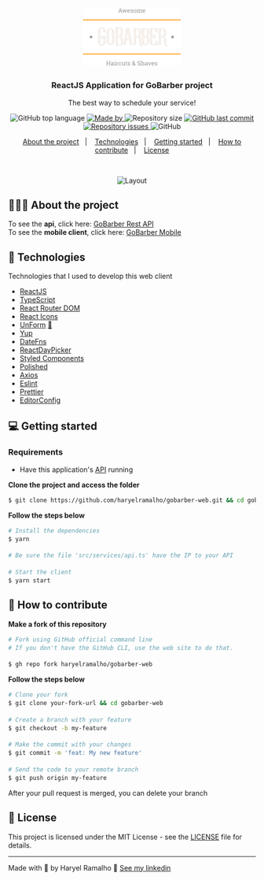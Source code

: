 <h1 align="center">
  <img alt="Logo" src="./.github/logo.svg" width="200px">
</h1>

<h3 align="center">
  ReactJS Application for GoBarber project
</h3>

<p align="center">The best way to schedule your service!</p>

<p align="center">
  <img alt="GitHub top language" src="https://img.shields.io/github/languages/top/haryelramalho/gobarber-web?color=%23FF9000">

  <a href="https://www.linkedin.com/in/haryelramalho/" target="_blank" rel="noopener noreferrer">
    <img alt="Made by" src="https://img.shields.io/badge/made%20by-haryel%20ramalho-%23FF9000">
  </a>

  <img alt="Repository size" src="https://img.shields.io/github/repo-size/haryelramalho/gobarber-web?color=%23FF9000">

  <a href="https://github.com/haryelramalho/gobarber-web/commits/master">
    <img alt="GitHub last commit" src="https://img.shields.io/github/last-commit/haryelramalho/gobarber-web?color=%23FF9000">
  </a>

  <a href="https://github.com/haryelramalho/gobarber-web/issues">
    <img alt="Repository issues" src="https://img.shields.io/github/issues/haryelramalho/gobarber-web?color=%23FF9000">
  </a>

  <img alt="GitHub" src="https://img.shields.io/github/license/haryelramalho/gobarber-web?color=%23FF9000">
</p>

<p align="center">
  <a href="#%EF%B8%8F-about-the-project">About the project</a>&nbsp;&nbsp;&nbsp;|&nbsp;&nbsp;&nbsp;
  <a href="#-technologies">Technologies</a>&nbsp;&nbsp;&nbsp;|&nbsp;&nbsp;&nbsp;
  <a href="#-getting-started">Getting started</a>&nbsp;&nbsp;&nbsp;|&nbsp;&nbsp;&nbsp;
  <a href="#-how-to-contribute">How to contribute</a>&nbsp;&nbsp;&nbsp;|&nbsp;&nbsp;&nbsp;
  <a href="#-license">License</a>
</p>

</br>

<p align="center">
  <img alt="Layout" src="https://res.cloudinary.com/haryelramalho/image/upload/v1604415620/68747470733a2f2f7265732e636c6f7564696e6172792e636f6d2f656c6961736763662f696d6167652f75706c6f61642f76313538383831313231332f476f4261726265722f4b6170747572655f323032302d30352d30365f61745f32312e32352e32365f74696a6e6c352e676966_h4p9qd.gif">
</p>

## 💇🏻‍♂️ About the project

To see the **api**, click here: [GoBarber Rest API](https://github.com/haryelramalho/gobarber-api)</br>
To see the **mobile client**, click here: [GoBarber Mobile](https://github.com/haryelramalho/gobarber-mobile)

## 🚀 Technologies

Technologies that I used to develop this web client

- [ReactJS](https://reactjs.org/)
- [TypeScript](https://www.typescriptlang.org/)
- [React Router DOM](https://reacttraining.com/react-router/)
- [React Icons](https://react-icons.netlify.com/#/)
- [UnForm](https://unform.dev/) [💜](https://rocketseat.com.br/)
- [Yup](https://github.com/jquense/yup)
- [DateFns](https://date-fns.org)
- [ReactDayPicker](https://react-day-picker.js.org)
- [Styled Components](https://styled-components.com/)
- [Polished](https://github.com/styled-components/polished)
- [Axios](https://github.com/axios/axios)
- [Eslint](https://eslint.org/)
- [Prettier](https://prettier.io/)
- [EditorConfig](https://editorconfig.org/)

## 💻 Getting started

### Requirements

- Have this application's [API](https://github.com/haryelramalho/gobarber-api) running

**Clone the project and access the folder**

```bash
$ git clone https://github.com/haryelramalho/gobarber-web.git && cd gobarber-web
```

**Follow the steps below**

```bash
# Install the dependencies
$ yarn

# Be sure the file 'src/services/api.ts' have the IP to your API

# Start the client
$ yarn start
```

## 🤔 How to contribute

**Make a fork of this repository**

```bash
# Fork using GitHub official command line
# If you don't have the GitHub CLI, use the web site to do that.

$ gh repo fork haryelramalho/gobarber-web
```

**Follow the steps below**

```bash
# Clone your fork
$ git clone your-fork-url && cd gobarber-web

# Create a branch with your feature
$ git checkout -b my-feature

# Make the commit with your changes
$ git commit -m 'feat: My new feature'

# Send the code to your remote branch
$ git push origin my-feature
```

After your pull request is merged, you can delete your branch

## 📝 License

This project is licensed under the MIT License - see the [LICENSE](LICENSE) file for details.

---

Made with 💜 by Haryel Ramalho 👋 [See my linkedin](https://www.linkedin.com/in/haryelramalho/)
